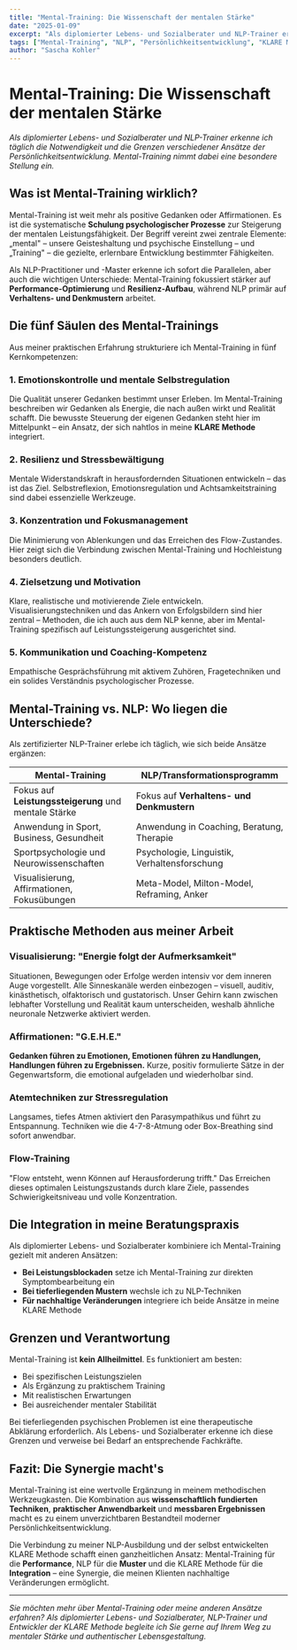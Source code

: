 ```yaml
---
title: "Mental-Training: Die Wissenschaft der mentalen Stärke"
date: "2025-01-09"
excerpt: "Als diplomierter Lebens- und Sozialberater und NLP-Trainer erkenne ich täglich die Notwendigkeit und die Grenzen verschiedener Ansätze der Persönlichkeitsentwicklung. Mental-Training nimmt dabei eine besondere Stellung ein."
tags: ["Mental-Training", "NLP", "Persönlichkeitsentwicklung", "KLARE Methode", "Coaching"]
author: "Sascha Kohler"
---
```


# Mental-Training: Die Wissenschaft der mentalen Stärke

*Als diplomierter Lebens- und Sozialberater und NLP-Trainer erkenne ich täglich die Notwendigkeit und die Grenzen verschiedener Ansätze der Persönlichkeitsentwicklung. Mental-Training nimmt dabei eine besondere Stellung ein.*

## Was ist Mental-Training wirklich?

Mental-Training ist weit mehr als positive Gedanken oder Affirmationen. Es ist die systematische **Schulung psychologischer Prozesse** zur Steigerung der mentalen Leistungsfähigkeit. Der Begriff vereint zwei zentrale Elemente: „mental" – unsere Geisteshaltung und psychische Einstellung – und „Training" – die gezielte, erlernbare Entwicklung bestimmter Fähigkeiten.

Als NLP-Practitioner und -Master erkenne ich sofort die Parallelen, aber auch die wichtigen Unterschiede: Mental-Training fokussiert stärker auf **Performance-Optimierung** und **Resilienz-Aufbau**, während NLP primär auf **Verhaltens- und Denkmustern** arbeitet.

## Die fünf Säulen des Mental-Trainings

Aus meiner praktischen Erfahrung strukturiere ich Mental-Training in fünf Kernkompetenzen:

### 1. Emotionskontrolle und mentale Selbstregulation
Die Qualität unserer Gedanken bestimmt unser Erleben. Im Mental-Training beschreiben wir Gedanken als Energie, die nach außen wirkt und Realität schafft. Die bewusste Steuerung der eigenen Gedanken steht hier im Mittelpunkt – ein Ansatz, der sich nahtlos in meine **KLARE Methode** integriert.

### 2. Resilienz und Stressbewältigung
Mentale Widerstandskraft in herausfordernden Situationen entwickeln – das ist das Ziel. Selbstreflexion, Emotionsregulation und Achtsamkeitstraining sind dabei essenzielle Werkzeuge.

### 3. Konzentration und Fokusmanagement
Die Minimierung von Ablenkungen und das Erreichen des Flow-Zustandes. Hier zeigt sich die Verbindung zwischen Mental-Training und Hochleistung besonders deutlich.

### 4. Zielsetzung und Motivation
Klare, realistische und motivierende Ziele entwickeln. Visualisierungstechniken und das Ankern von Erfolgsbildern sind hier zentral – Methoden, die ich auch aus dem NLP kenne, aber im Mental-Training spezifisch auf Leistungssteigerung ausgerichtet sind.

### 5. Kommunikation und Coaching-Kompetenz
Empathische Gesprächsführung mit aktivem Zuhören, Fragetechniken und ein solides Verständnis psychologischer Prozesse.

## Mental-Training vs. NLP: Wo liegen die Unterschiede?

Als zertifizierter NLP-Trainer erlebe ich täglich, wie sich beide Ansätze ergänzen:

| **Mental-Training** | **NLP/Transformationsprogramm** |
|---------------------|----------------------------------|
| Fokus auf **Leistungssteigerung** und mentale Stärke | Fokus auf **Verhaltens- und Denkmustern** |
| Anwendung in Sport, Business, Gesundheit | Anwendung in Coaching, Beratung, Therapie |
| Sportpsychologie und Neurowissenschaften | Psychologie, Linguistik, Verhaltensforschung |
| Visualisierung, Affirmationen, Fokusübungen | Meta-Model, Milton-Model, Reframing, Anker |

## Praktische Methoden aus meiner Arbeit

### Visualisierung: "Energie folgt der Aufmerksamkeit"
Situationen, Bewegungen oder Erfolge werden intensiv vor dem inneren Auge vorgestellt. Alle Sinneskanäle werden einbezogen – visuell, auditiv, kinästhetisch, olfaktorisch und gustatorisch. Unser Gehirn kann zwischen lebhafter Vorstellung und Realität kaum unterscheiden, weshalb ähnliche neuronale Netzwerke aktiviert werden.

### Affirmationen: "G.E.H.E." 
**Gedanken führen zu Emotionen, Emotionen führen zu Handlungen, Handlungen führen zu Ergebnissen.** Kurze, positiv formulierte Sätze in der Gegenwartsform, die emotional aufgeladen und wiederholbar sind.

### Atemtechniken zur Stressregulation
Langsames, tiefes Atmen aktiviert den Parasympathikus und führt zu Entspannung. Techniken wie die 4-7-8-Atmung oder Box-Breathing sind sofort anwendbar.

### Flow-Training
"Flow entsteht, wenn Können auf Herausforderung trifft." Das Erreichen dieses optimalen Leistungszustands durch klare Ziele, passendes Schwierigkeitsniveau und volle Konzentration.

## Die Integration in meine Beratungspraxis

Als diplomierter Lebens- und Sozialberater kombiniere ich Mental-Training gezielt mit anderen Ansätzen:

- **Bei Leistungsblockaden** setze ich Mental-Training zur direkten Symptombearbeitung ein
- **Bei tieferliegenden Mustern** wechsle ich zu NLP-Techniken
- **Für nachhaltige Veränderungen** integriere ich beide Ansätze in meine KLARE Methode

## Grenzen und Verantwortung

Mental-Training ist **kein Allheilmittel**. Es funktioniert am besten:
- Bei spezifischen Leistungszielen
- Als Ergänzung zu praktischem Training
- Mit realistischen Erwartungen
- Bei ausreichender mentaler Stabilität

Bei tieferliegenden psychischen Problemen ist eine therapeutische Abklärung erforderlich. Als Lebens- und Sozialberater erkenne ich diese Grenzen und verweise bei Bedarf an entsprechende Fachkräfte.

## Fazit: Die Synergie macht's

Mental-Training ist eine wertvolle Ergänzung in meinem methodischen Werkzeugkasten. Die Kombination aus **wissenschaftlich fundierten Techniken**, **praktischer Anwendbarkeit** und **messbaren Ergebnissen** macht es zu einem unverzichtbaren Bestandteil moderner Persönlichkeitsentwicklung.

Die Verbindung zu meiner NLP-Ausbildung und der selbst entwickelten KLARE Methode schafft einen ganzheitlichen Ansatz: Mental-Training für die **Performance**, NLP für die **Muster** und die KLARE Methode für die **Integration** – eine Synergie, die meinen Klienten nachhaltige Veränderungen ermöglicht.

---

*Sie möchten mehr über Mental-Training oder meine anderen Ansätze erfahren? Als diplomierter Lebens- und Sozialberater, NLP-Trainer und Entwickler der KLARE Methode begleite ich Sie gerne auf Ihrem Weg zu mentaler Stärke und authentischer Lebensgestaltung.*

